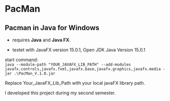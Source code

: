 # PacMan
## Pacman in Java for Windows

- requires **Java** and **Java FX**.

- testet with JavaFX version 15.0.1, Open JDK Java Version 15.0.1

start command:<br>
`java --module-path "YOUR_JAVAFX_LIB_PATH" --add-modules javafx.controls,javafx.fxml,javafx.base,javafx.graphics,javafx.media -jar .\PacMan_V.1.0.jar `

Replace Your_JavaFX_Lib_Path with your local javaFX library path.

I developed this project during my second semester.
